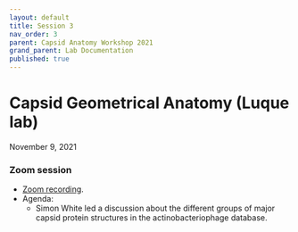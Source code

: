 ```yaml
---
layout: default
title: Session 3
nav_order: 3
parent: Capsid Anatomy Workshop 2021
grand_parent: Lab Documentation
published: true
---
```


# Capsid Geometrical Anatomy (Luque lab)
November 9, 2021

### Zoom session
+ [Zoom recording](https://sdsu.zoom.us/rec/share/OatkvkvPI51H9ehZlLRXS7d4TY4V-BMe2JpD9JmvbVBsAHuFMJF-tKDuWdxZpq9g.iQy5UXCbG9dmCJCw).
+ Agenda:
    + Simon White led a discussion about the different groups of major capsid protein structures in the actinobacteriophage database.
